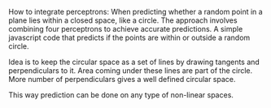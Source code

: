 How to integrate perceptrons: When predicting whether a random point in a plane lies within a closed space, like a circle.
The approach involves combining four perceptrons to achieve accurate predictions.
A simple javascript code that predicts if the points are within or outside a random circle.

Idea is to keep the circular space as a set of lines by drawing tangents and perpendiculars to it.
Area coming under these lines are part of the circle. More number of perpendiculars gives a well defined circular space.

This way prediction can be done on any type of non-linear spaces.